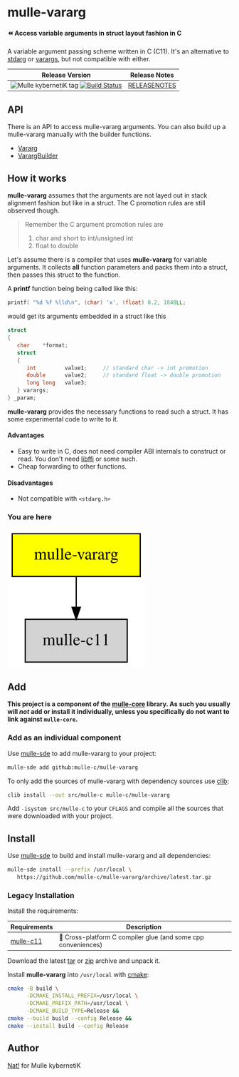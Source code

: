 # mulle-vararg

#### ⏪ Access variable arguments in struct layout fashion in C

A variable argument passing scheme written in C (C11). It's an alternative
to
[stdarg](//en.wikipedia.org/wiki/Stdarg.h) or
[varargs](//pubs.opengroup.org/onlinepubs/7908799/xsh/varargs.h.html),
but not compatible with either.



| Release Version                                       | Release Notes
|-------------------------------------------------------|--------------
| ![Mulle kybernetiK tag](https://img.shields.io/github/tag/mulle-c/mulle-vararg.svg?branch=master) [![Build Status](https://github.com/mulle-c/mulle-vararg/workflows/CI/badge.svg?branch=master)](//github.com/mulle-c/mulle-vararg/actions) | [RELEASENOTES](RELEASENOTES.md) |


## API

There is an API to access mulle-vararg arguments. You can also build up
a mulle-vararg manually with the builder functions.

* [Vararg](dox/API_VARARG.md)
* [VarargBuilder](dox/API_VARARG_BUILDER.md)



## How it works

**mulle-vararg** assumes that the arguments are not layed out in stack
alignment fashion but like in a struct. The C promotion rules are still
observed though.

> Remember the C argument promotion rules are
>
> 1. char and short to int/unsigned int
> 2. float to double
>

Let's assume there is a compiler that uses **mulle-vararg** for variable
arguments. It collects **all** function parameters and packs them into a struct,
then passes this struct to the function.

A **printf** function being being called like this:

``` c
printf( "%d %f %lld\n", (char) 'x', (float) 0.2, 1848LL;
```

would get its arguments embedded in a struct like this

``` c
struct
{
   char    *format;
   struct
   {
      int         value1;     // standard char -> int promotion
      double      value2;     // standard float -> double promotion
      long long   value3;
   } varargs;
} _param;
```

**mulle-vararg** provides the necessary functions to read such a struct. It has
some experimental code to write to it.

#### Advantages

* Easy to write in C, does not need compiler ABI internals to construct or
read. You don't need [libffi](//sourceware.org/libffi/) or some such.
* Cheap forwarding to other functions.

#### Disadvantages

* Not compatible with `<stdarg.h>`

### You are here

![Overview](overview.dot.svg)





## Add

**This project is a component of the [mulle-core](//github.com/mulle-core/mulle-core) library. As such you usually will *not* add or install it
individually, unless you specifically do not want to link against
`mulle-core`.**


### Add as an individual component

Use [mulle-sde](//github.com/mulle-sde) to add mulle-vararg to your project:

``` sh
mulle-sde add github:mulle-c/mulle-vararg
```

To only add the sources of mulle-vararg with dependency
sources use [clib](https://github.com/clibs/clib):


``` sh
clib install --out src/mulle-c mulle-c/mulle-vararg
```

Add `-isystem src/mulle-c` to your `CFLAGS` and compile all the sources that were downloaded with your project.


## Install

Use [mulle-sde](//github.com/mulle-sde) to build and install mulle-vararg and all dependencies:

``` sh
mulle-sde install --prefix /usr/local \
   https://github.com/mulle-c/mulle-vararg/archive/latest.tar.gz
```

### Legacy Installation

Install the requirements:

| Requirements                                 | Description
|----------------------------------------------|-----------------------
| [mulle-c11](https://github.com/mulle-c/mulle-c11)             | 🔀 Cross-platform C compiler glue (and some cpp conveniences)

Download the latest [tar](https://github.com/mulle-c/mulle-vararg/archive/refs/tags/latest.tar.gz) or [zip](https://github.com/mulle-c/mulle-vararg/archive/refs/tags/latest.zip) archive and unpack it.

Install **mulle-vararg** into `/usr/local` with [cmake](https://cmake.org):

``` sh
cmake -B build \
      -DCMAKE_INSTALL_PREFIX=/usr/local \
      -DCMAKE_PREFIX_PATH=/usr/local \
      -DCMAKE_BUILD_TYPE=Release &&
cmake --build build --config Release &&
cmake --install build --config Release
```


## Author

[Nat!](https://mulle-kybernetik.com/weblog) for Mulle kybernetiK  



